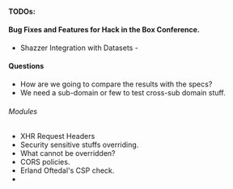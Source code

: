 #### TODOs:


#### Bug Fixes and Features for Hack in the Box Conference.
* Shazzer Integration with Datasets -


#### Questions
* How are we going to compare the results with the specs?
* We need a sub-domain or few to test cross-sub domain stuff.


###### Modules
* XHR Request Headers
* Security sensitive stuffs overriding.
* What cannot be overridden?
* CORS policies.
* Erland Oftedal's CSP check.
*

